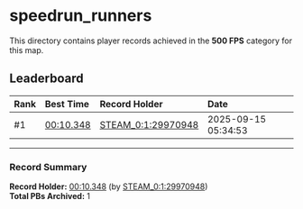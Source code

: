 # speedrun_runners

This directory contains player records achieved in the **500 FPS** category for this map.

## Leaderboard

| Rank | Best Time | Record Holder | Date                |
| :--- | :-------- | :------------ | :------------------ |
| #1   | [00:10.348](./00010348_STEAM_0_1_29970948_20250915-053453.zip) | [STEAM_0:1:29970948](https://speedrun16.com/profile/STEAM_0:1:29970948)   | 2025-09-15 05:34:53 |

---

### Record Summary
**Record Holder:** [00:10.348](./00010348_STEAM_0_1_29970948_20250915-053453.zip) (by [STEAM_0:1:29970948](https://speedrun16.com/profile/STEAM_0:1:29970948))  
**Total PBs Archived:** 1